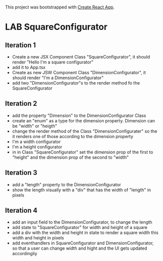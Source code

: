 This project was bootstrapped with [Create React App](https://github.com/facebook/create-react-app).

# LAB SquareConfigurator

## Iteration 1
- Create a new JSX Component Class "SquareConfigurator", it should render "Hello I'm a square configurator"
- add it to App.tsx
- Create as new JSW Component Class "DimensionConfigurator", it should render "I'm a DimensionConfigurator"
- add two "DimensionConfigurator"s to the render method fo the SquareConfigurator

## Iteration 2
- add the property "Dimension" to the DimensionConfigurator Class
- create an "enum" as a type for the dimension property. Dimension can be "width" or "heigth"
- change the render method of the Class "DimensionConfigurater" so the it renders one of those according to the dimension property
 - I'm a width configurator
 - I'm a height configurator
- in in Class "SquareConfigurator" set the dimension prop of the first to "height" and the dimension prop of the second to "width"

## Iteration 3
- add a "length" property to the DimensionConfigurator
- show the length visually with a "div" that has the width of "length" in pixels

## Iteration 4
- add an input field to the DimensionConfigurator, to change the length
- add state to "SquareConfigurator" for width and height of a square
- add a div with the width and height in state to render a square width this width and height in pixels
- add eventhandlers in SquareConfigurator and DimensionConfigurator, so that a user can change width and hight and the UI gets updated accordingliy
